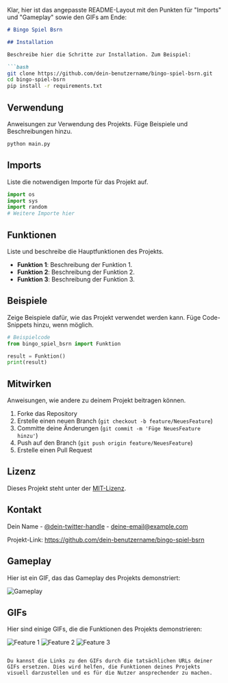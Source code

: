 Klar, hier ist das angepasste README-Layout mit den Punkten für "Imports" und "Gameplay" sowie den GIFs am Ende:

```markdown
# Bingo Spiel Bsrn

## Installation

Beschreibe hier die Schritte zur Installation. Zum Beispiel:

```bash
git clone https://github.com/dein-benutzername/bingo-spiel-bsrn.git
cd bingo-spiel-bsrn
pip install -r requirements.txt
```

## Verwendung

Anweisungen zur Verwendung des Projekts. Füge Beispiele und Beschreibungen hinzu.

```bash
python main.py
```

## Imports

Liste die notwendigen Importe für das Projekt auf.

```python
import os
import sys
import random
# Weitere Importe hier
```

## Funktionen

Liste und beschreibe die Hauptfunktionen des Projekts.

- **Funktion 1**: Beschreibung der Funktion 1.
- **Funktion 2**: Beschreibung der Funktion 2.
- **Funktion 3**: Beschreibung der Funktion 3.

## Beispiele

Zeige Beispiele dafür, wie das Projekt verwendet werden kann. Füge Code-Snippets hinzu, wenn möglich.

```python
# Beispielcode
from bingo_spiel_bsrn import Funktion

result = Funktion()
print(result)
```

## Mitwirken

Anweisungen, wie andere zu deinem Projekt beitragen können.

1. Forke das Repository
2. Erstelle einen neuen Branch (`git checkout -b feature/NeuesFeature`)
3. Committe deine Änderungen (`git commit -m 'Füge NeuesFeature hinzu'`)
4. Push auf den Branch (`git push origin feature/NeuesFeature`)
5. Erstelle einen Pull Request

## Lizenz

Dieses Projekt steht unter der [MIT-Lizenz](LICENSE).

## Kontakt

Dein Name - [@dein-twitter-handle](https://twitter.com/dein-twitter-handle) - deine-email@example.com

Projekt-Link: https://github.com/dein-benutzername/bingo-spiel-bsrn

## Gameplay

Hier ist ein GIF, das das Gameplay des Projekts demonstriert:

![Gameplay](https://link-zu-deinem-gameplay-gif.com)

## GIFs

Hier sind einige GIFs, die die Funktionen des Projekts demonstrieren:

![Feature 1](https://link-zu-deinem-gif1.com)
![Feature 2](https://link-zu-deinem-gif2.com)
![Feature 3](https://link-zu-deinem-gif3.com)
```

Du kannst die Links zu den GIFs durch die tatsächlichen URLs deiner GIFs ersetzen. Dies wird helfen, die Funktionen deines Projekts visuell darzustellen und es für die Nutzer ansprechender zu machen.
